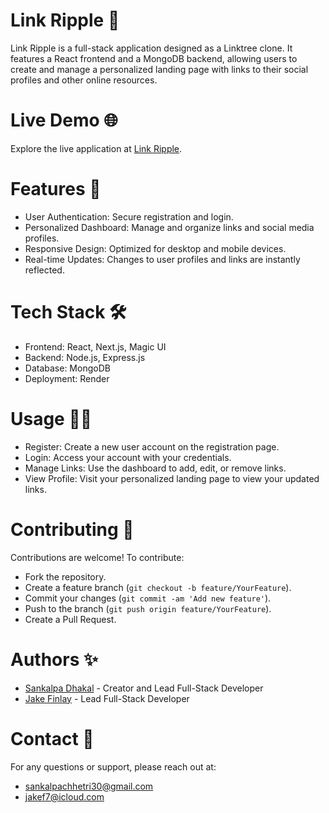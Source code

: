 # Link Ripple 🌟
Link Ripple is a full-stack application designed as a Linktree clone. It features a React frontend and a MongoDB backend, allowing users to create and manage a personalized landing page with links to their social profiles and other online resources.

# Live Demo 🌐
Explore the live application at [Link Ripple](https://link-ripple-nextjs.vercel.app).

# Features 🚀
- User Authentication: Secure registration and login.
- Personalized Dashboard: Manage and organize links and social media profiles.
- Responsive Design: Optimized for desktop and mobile devices.
- Real-time Updates: Changes to user profiles and links are instantly reflected.

# Tech Stack 🛠️
- Frontend: React, Next.js, Magic UI
- Backend: Node.js, Express.js
- Database: MongoDB
- Deployment: Render

# Usage 🧑‍💻
- Register: Create a new user account on the registration page.
- Login: Access your account with your credentials.
- Manage Links: Use the dashboard to add, edit, or remove links.
- View Profile: Visit your personalized landing page to view your updated links.

# Contributing 🤝
Contributions are welcome! To contribute:
- Fork the repository.
- Create a feature branch (`git checkout -b feature/YourFeature`). 
- Commit your changes (`git commit -am 'Add new feature'`).
- Push to the branch (`git push origin feature/YourFeature`).
- Create a Pull Request.

# Authors ✨
- [Sankalpa Dhakal](https://github.com/xSankalpaD) - Creator and Lead Full-Stack Developer
- [Jake Finlay](https://github.com/JakieBoi77) - Lead Full-Stack Developer

# Contact 📧
For any questions or support, please reach out at:
- sankalpachhetri30@gmail.com 
- jakef7@icloud.com
